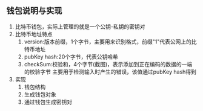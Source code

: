 ## 钱包说明与实现
1. 比特币钱包，实际上管理的就是一个公钥-私钥的密钥对
2. 比特币地址特点
    1. version:版本前缀，1个字节，主要用来识别格式，前缀"1"代表公网上的比特币地址
    2. pubKey hash:20个字节，代表公钥哈希
    3. checkSum:校验和，4个字节(截图)，表示添加到正在编码的数据的一端的校验字节
        主要用于检测输入时产生的错误，该值通过pubKey hash得到
3. 实现
    1. 钱包结构
    2. 生成钱包对象
    3. 通过钱包生成密钥对